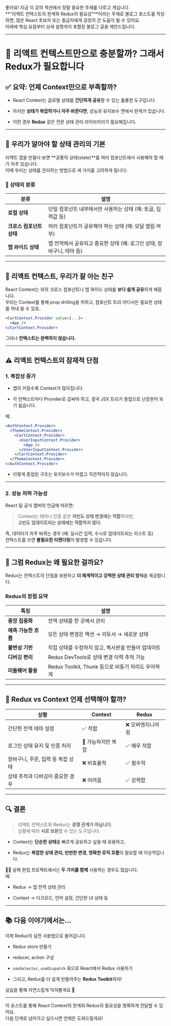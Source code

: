 좋아요! 지금 이 강의 섹션에서 정말 중요한 주제를 다루고 계십니다.  
**"리액트 컨텍스트의 한계와 Redux의 필요성"**이라는 주제로 블로그 포스트를 작성하면, 많은 React 초보자 또는 중급자에게 굉장히 큰 도움이 될 수 있어요.  
아래에 핵심 요점부터 상세 설명까지 포함된 블로그 글을 제안드립니다.

---

# 🧩 리액트 컨텍스트만으로 충분할까? 그래서 Redux가 필요합니다

## ✅ 요약: 언제 Context만으로 부족할까?

- React Context는 글로벌 상태를 **간단하게 공유**할 수 있는 훌륭한 도구입니다.
    
- 하지만 **상태가 복잡하거나 자주 바뀐다면**, 성능과 유지보수 면에서 한계가 있습니다.
    
- 이런 경우 **Redux** 같은 전문 상태 관리 라이브러리가 필요해집니다.
    

---

## 🧠 우리가 알아야 할 상태 관리의 기본

리액트 앱을 만들다 보면 **공통의 상태(state)**를 여러 컴포넌트에서 사용해야 할 때가 자주 있습니다.  
이때 우리는 상태를 관리하는 방법으로 세 가지를 고려하게 됩니다:

### 📌 상태의 분류

|분류|설명|
|---|---|
|**로컬 상태**|단일 컴포넌트 내부에서만 사용하는 상태 (예: 토글, 입력값 등)|
|**크로스 컴포넌트 상태**|여러 컴포넌트가 공유해야 하는 상태 (예: 모달 열림 여부)|
|**앱 와이드 상태**|앱 전역에서 공유되고 중요한 상태 (예: 로그인 상태, 장바구니, 테마 등)|

---

## 💬 리액트 컨텍스트, 우리가 잘 아는 친구

React Context는 위의 크로스 컴포넌트나 앱 와이드 상태를 **보다 쉽게 공유**하게 해줍니다.  
우리는 Context를 통해 prop drilling을 피하고, 컴포넌트 트리 어디서든 필요한 상태를 꺼내 쓸 수 있죠.

```jsx
<CartContext.Provider value={...}>
  <App />
</CartContext.Provider>
```

그러나 **컨텍스트는 완벽하지 않습니다.**

---

## ⚠️ 리액트 컨텍스트의 잠재적 단점

### 1. **복잡성 증가**

- 앱이 커질수록 Context가 많아집니다.
    
- 각 컨텍스트마다 Provider로 감싸야 하고, 결국 JSX 트리가 중첩으로 난장판이 되기 쉽습니다.
    

예:

```jsx
<AuthContext.Provider>
  <ThemeContext.Provider>
    <CartContext.Provider>
      <UserInputContext.Provider>
        <App />
      </UserInputContext.Provider>
    </CartContext.Provider>
  </ThemeContext.Provider>
</AuthContext.Provider>
```

- 이렇게 중첩된 구조는 유지보수가 어렵고 직관적이지 않습니다.
    

---

### 2. **성능 저하 가능성**

React 팀 공식 멤버의 언급에 따르면:

> Context는 테마나 인증 같은 **저빈도 상태 변경에는 적합**하지만,  
> **고빈도 업데이트되는 상태에는 적합하지 않다**.

즉, 데이터가 자주 바뀌는 경우 (예: 실시간 입력, 수시로 업데이트되는 리스트 등)  
컨텍스트를 쓰면 **불필요한 리렌더링**이 발생할 수 있습니다.

---

## 🤔 그럼 Redux는 왜 필요한 걸까요?

Redux는 컨텍스트의 단점을 보완하고 **더 체계적이고 강력한 상태 관리 방식**을 제공합니다.

### Redux의 장점 요약

|특징|설명|
|---|---|
|**중앙 집중화**|전역 상태를 한 곳에서 관리|
|**예측 가능한 흐름**|모든 상태 변경은 액션 → 리듀서 → 새로운 상태|
|**불변성 기반**|직접 상태를 수정하지 않고, 복사본을 만들어 업데이트|
|**디버깅 편리**|Redux DevTools로 상태 변경 이력 추적 가능|
|**미들웨어 활용**|Redux Toolkit, Thunk 등으로 비동기 처리도 우아하게|

---

## 🎯 Redux vs Context 언제 선택해야 할까?

|상황|Context|Redux|
|---|---|---|
|간단한 전역 테마 설정|✅ 적합|❌ 오버엔지니어링|
|로그인 상태 유지 및 인증 처리|🤔 가능하지만 복잡|✅ 매우 적합|
|장바구니, 주문, 입력 등 복잡 상태|❌ 비효율적|✅ 필수적|
|상태 추적과 디버깅이 중요한 경우|❌ 어려움|✅ 강력함|

---

## 🔍 결론

> 리액트 컨텍스트와 Redux는 **경쟁 관계가 아닙니다**.  
> 상황에 따라 **서로 보완**할 수 있는 도구입니다.

- Context는 **단순한 상태**를 빠르게 공유하고 싶을 때 유용하고,
    
- Redux는 **복잡한 상태 관리, 빈번한 변경, 명확한 로직 흐름**이 필요할 때 이상적입니다.
    

👨‍💻 실제 현업 프로젝트에서는 **두 가지를 함께** 사용하는 경우도 많습니다.  
예:

- Redux → 앱 전역 상태 관리
    
- Context → 다크모드, 언어 설정, 간단한 UI 상태 등
    

---

## 📚 다음 이야기에서는...

이제 Redux의 실전 사용법으로 들어갑니다.

- Redux store 만들기
    
- reducer, action 구성
    
- `useSelector`, `useDispatch` 훅으로 React에서 Redux 사용하기
    
- 그리고, Redux를 더 쉽게 만들어주는 **Redux Toolkit**까지!
    

실습을 통해 자연스럽게 익혀볼게요 💪

---

이 포스트를 통해 React Context의 한계와 Redux의 필요성을 명확하게 전달할 수 있어요.  
다음 단계로 넘어가고 싶으시면 언제든 도와드릴게요!